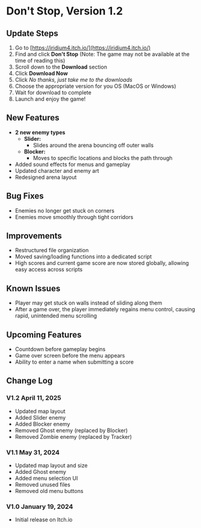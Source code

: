 # Don't Stop, Version 1.2

## Update Steps
1. Go to [https://iridium4.itch.io/](https://iridium4.itch.io/)
2. Find and click **Don't Stop**
(Note: The game may not be available at the time of reading this)
3. Scroll down to the **Download** section
4. Click **Download Now**
5. Click *No thanks, just take me to the downloads*
6. Choose the appropriate version for you OS (MacOS or Windows)
7. Wait for download to complete
8. Launch and enjoy the game!

## New Features
- **2 new enemy types**
  - **Slider:** 
    - Slides around the arena bouncing off outer walls
  - **Blocker:** 
    - Moves to specific locations and blocks the path through
- Added sound effects for menus and gameplay
- Updated character and enemy art
- Redesigned arena layout

## Bug Fixes
- Enemies no longer get stuck on corners
- Enemies move smoothly through tight corridors

## Improvements
- Restructured file organization
- Moved saving/loading functions into a dedicated script
- High scores and current game score are now stored globally, allowing easy access across scripts

## Known Issues
- Player may get stuck on walls instead of sliding along them
- After a game over, the player immediately regains menu control, causing rapid, unintended menu scrolling

## Upcoming Features
- Countdown before gameplay begins
- Game over screen before the menu appears
- Ability to enter a name when submitting a score

## Change Log

### V1.2 April 11, 2025
- Updated map layout
- Added Slider enemy
- Added Blocker enemy
- Removed Ghost enemy (replaced by Blocker)
- Removed Zombie enemy (replaced by Tracker)

### V1.1 May 31, 2024
- Updated map layout and size
- Added Ghost enemy
- Added menu selection UI
- Removed unused files
- Removed old menu buttons

### V1.0 January 19, 2024
- Initial release on Itch.io
